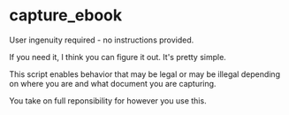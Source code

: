 # capture_ebook
User ingenuity required - no instructions provided.

If you need it, I think you can figure it out. It's pretty simple.

This script enables behavior that may be legal or may be illegal depending on where you are and what document you are capturing.

You take on full reponsibility for however you use this.
